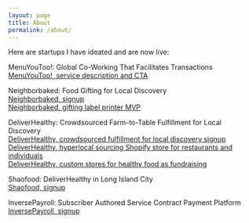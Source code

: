 ```yaml
---
layout: page
title: About
permalink: /about/
---
```


Here are startups I have ideated and are now live:  

MenuYouToo!: Global Co-Working That Facilitates Transactions  
[MenuYouToo!, service description and CTA](https://menuyoutoo.com)  

Neighborbaked: Food Gifting for Local Discovery  
[Neighborbaked, signup](https://neighborbaked.com)  
[Neighborbaked, gifting label printer MVP](https://print.neighborbaked.com)  

DeliverHealthy: Crowdsourced Farm-to-Table Fulfillment for Local Discovery  
[DeliverHealthy, crowdsourced fulfillment for local discovery signup](http://now.deliverhealthy.com)  
[DeliverHealthy, hyperlocal sourcing Shopify store for restaurants and individuals](https://deliverhealthy.com)  
[DeliverHealthy, custom stores for healthy food as fundraising](http://try.deliverhealthy.com)  

Shaofood: DeliverHealthy in Long Island City  
[Shaofood, signup](https://shaofood.com)  

InversePayroll: Subscriber Authored Service Contract Payment Platform  
[InversePayroll, signup](https://inversepayroll.com)  



